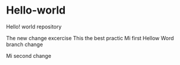 # Hello-world
Hello! world repository

The new change excercise
This the best practic
Mi first Hellow Word branch change

Mi second change
